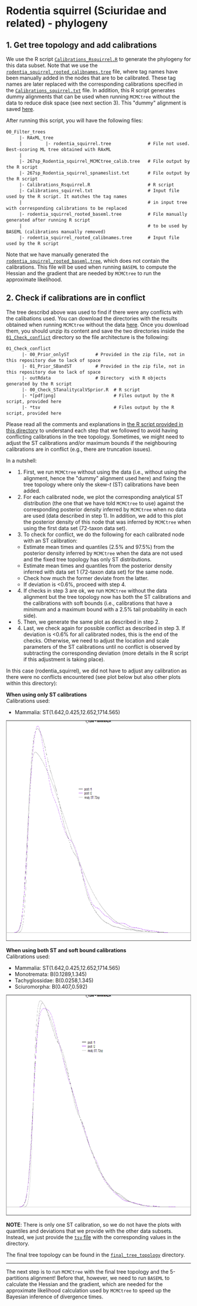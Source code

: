 # Rodentia squirrel (Sciuridae and related) - phylogeny

## 1. Get tree topology and add calibrations
We use the R script [`Calibrations_Rsquirrel.R`](https://github.com/sabifo4/mammals_dating/blob/main/02_SeqBayes_S2/00_Data_filtering/00_data_curation/rodentia_squirrel/filter_tree/00_Filter_trees/Calibrations_Rsquirrel.R)
to generate the phylogeny for this data subset. Note that we use the
[`rodentia_squirrel_rooted_calibnames.tree`](https://github.com/sabifo4/mammals_dating/blob/main/02_SeqBayes_S2/00_Data_filtering/00_data_curation/rodentia_squirrel/filter_tree/00_Filter_trees/rodentia_squirrel_rooted_calibnames.tree)
file, where tag names have been manually added in the 
nodes that are to be calibrated. These tag names are later replaced with the
corresponding calibrations specified in the 
[`Calibrations_squirrel.txt`](https://github.com/sabifo4/mammals_dating/blob/main/02_SeqBayes_S2/00_Data_filtering/00_data_curation/rodentia_squirrel/filter_tree/00_Filter_trees/Calibrations_squirrel.txt)
file. 
In addition, this R script generates dummy alignments that can be used 
when running `MCMCtree` without the data to reduce disk space (see next section 3). 
This "dummy" alignment is saved [here](/02_SeqBayes_S2/00_Data_filtering/01_alignments/01_mammal_dummy_alns/rodentia_squirrel).

After running this script, you will have the following files:

```
00_Filter_trees 
     |- RAxML_tree
     |         |- rodentia_squirrel.tree              # File not used. Best-scoring ML tree obtained with RAxML
     |         
     |- 267sp_Rodentia_squirrel_MCMCtree_calib.tree   # File output by the R script
     |- 267sp_Rodentia_squirrel_spnameslist.txt       # File output by the R script
     |- Calibrations_Rsquirrel.R                      # R script
     |- Calibrations_squirrel.txt                     # Input file used by the R script. It matches the tag names
     |                                                # in input tree with corresponding calibrations to be replaced
     |- rodentia_squirrel_rooted_baseml.tree          # File manually generated after running R script 
     |                                                # to be used by BASEML (calibrations manually removed)
     |- rodentia_squirrel_rooted_calibnames.tree      # Input file used by the R script
```

Note that we have manually generated the
[`rodentia_squirrel_rooted_baseml.tree`](https://github.com/sabifo4/mammals_dating/blob/main/02_SeqBayes_S2/00_Data_filtering/00_data_curation/rodentia_squirrel/filter_tree/00_Filter_trees/rodentia_squirrel_rooted_baseml.tree),
which does 
not contain the calibrations. This file will be used when running `BASEML` to compute 
the Hessian and the gradient that are needed by `MCMCtree` to run the approximate 
likelihood.

## 2. Check if calibrations are in conflict
The tree describd above was used to find 
if there were any conflicts with the calibations used.
You can download the directories 
with the results obtained when running `MCMCtree` without the data
[here](https://www.dropbox.com/s/xnog10niawetap3/SeqBayesS2_check_conflict_sciuridae.zip?dl=0).
Once you download them, you should unzip its content and save the 
two directories inside the 
[`01_Check_conflict`](/02_SeqBayes_S2/00_Data_filtering/00_data_curation/rodentia_squirrel/filter_tree/01_Check_conflict)
directory so the file architecture is the following:

```
01_Check_conflict 
      |- 00_Prior_onlyST          # Provided in the zip file, not in this repository due to lack of space
      |- 01_Prior_SBandST         # Provided in the zip file, not in this repository due to lack of space
      |- outRdata                 # Directory  with R objects generated by the R script
      |- 00_Check_STanalitycalVSprior.R  # R script 
      |- *[pdf|png]                      # Files output by the R script, provided here
      |- *tsv                            # Files output by the R script, provided here
```

Please read all the comments and explanations in
[the R script provided in this directory](https://github.com/sabifo4/mammals_dating/blob/main/02_SeqBayes_S2/00_Data_filtering/00_data_curation/rodentia_squirrel/filter_tree/01_Check_conflict/00_Check_STanalitycalVSprior.R) 
to understand each step that we followed to avoid having conflicting calibrations in
the tree topology. Sometimes, we might need to adjust the ST calibrations and/or maximum
bounds if the neighbouring calibrations are in conflict (e.g., there are truncation issues). 

In a nutshell:   

   * 1. First, we run `MCMCtree` without using the data (i.e., 
   without using the alignment, hence the "dummy" alignment used here) and fixing the
   tree topology where only the skew-_t_ (ST) calibrations have been added.   
   * 2. For each calibrated node, we plot the corresponding analytical ST distribution
   (the one that we have told `MCMCtree` to use) against the corresponding posterior density
   inferred by `MCMCtree` when no data are used (data described in step 1). In addition,
   we add to this plot the posterior density of this node that was inferred by `MCMCtree`
   when using the first data set (72-taxon data set).   
   * 3. To check for conflict, we do the following for each calibrated node with an 
   ST calibration:   
      * Estimate mean times and quantiles (2.5% and 97.5%) from the posterior density
	  inferred by `MCMCtree` when the data are not used and the fixed tree topology has only
	  ST distributions.   
	  * Estimate mean times and quantiles from the posterior density inferred with
	  data set 1 (72-taxon data set) for the same node.   
	  * Check how much the former deviate from the latter.   
	  * If deviation is <0.6%, proceed with step 4.   
   * 4. If checks in step 3 are ok, we run `MCMCtree` without the data alignment but
   the tree topology now has both the ST calibrations and the calibrations with soft
   bounds (i.e., calibrations that have a minimum and a maximum bound with a 2.5% tail
   probability in each side).   
   * 5. Then, we generate the same plot as described in step 2.    
   * 4. Last, we check again for possible conflict as described in step 3. If deviation
   is <0.6% for all calibrated nodes, this is the end of the checks. Otherwise, we need 
   to adjust the location and scale parameters of the ST calibrations until no conflict
   is observed by subtracting the corresponding deviation (more details in the R script
   if this adjustment is taking place).   

In this case (rodentia_squirrel), we did not have to adjust any calibration as there were no
conflicts encountered (see plot below but also other plots within this directory):

**When using only ST calibrations**   
Calibrations used:   
   * Mammalia: ST(1.642,0.425,12.652,1714.565)    
   
<p align="center">
  <img width="1000" height="600" src="https://github.com/sabifo4/mammals_dating/blob/main/02_SeqBayes_S2/00_Data_filtering/00_data_curation/rodentia_squirrel/filter_tree/01_Check_conflict/00_Only_ST_RodSquirrel_MCMCruns.png">
</p>

**When using both ST and soft bound calibrations**   
Calibrations used:   
   * Mammalia: ST(1.642,0.425,12.652,1714.565)     
   * Monotremata: B(0.1289,1.345)    
   * Tachyglossidae: B(0.0258,1.345)   
   * Sciuromorpha: B(0.407,0.592)   
   
<p align="center">
  <img width="1000" height="600" src="https://github.com/sabifo4/mammals_dating/blob/main/02_SeqBayes_S2/00_Data_filtering/00_data_curation/rodentia_squirrel/filter_tree/01_Check_conflict/01_SBnST_RodSquirrel_MCMCruns.png">
</p>

**NOTE**: There is only one ST calibration, so we do not have the plots with quantiles and deviations 
that we provide with the other data subsets. Instead, we just provide the
[`tsv` file](https://github.com/sabifo4/mammals_dating/blob/main/02_SeqBayes_S2/00_Data_filtering/00_data_curation/rodentia_squirrel/filter_tree/01_Check_conflict/01_SBnST_RodSquirrel_sumstats.tsv)
with the corresponding values in the directory.

The final tree topology can be found in the
[`final_tree_topology`](/02_SeqBayes_S2/00_Data_filtering/00_data_curation/rodentia_squirrel/filter_tree/02_Final_tree_topology)
directory.

--- 

The next step is to run `MCMCtree` with the final tree topology and the 5-partitions 
alignment! Before that, however, we need to run `BASEML` to calculate the Hessian and 
the gradient, which are needed for the approximate likelihood calculation used by 
`MCMCtree` to speed up the Bayesian inference of divergence times.